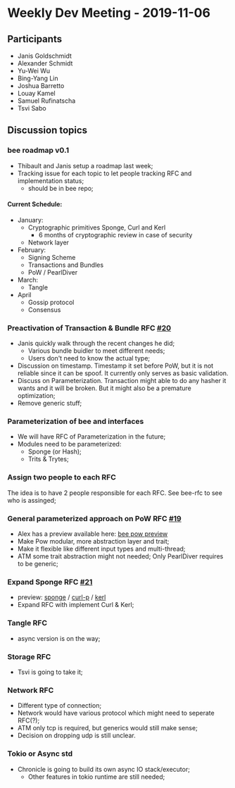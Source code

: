 # Weekly Dev Meeting - 2019-11-06

## Participants

- Janis Goldschmidt
- Alexander Schmidt
- Yu-Wei Wu
- Bing-Yang Lin
- Joshua Barretto
- Louay Kamel
- Samuel Rufinatscha
- Tsvi Sabo

## Discussion topics

### bee roadmap v0.1

- Thibault and Janis setup a roadmap last week;
- Tracking issue for each topic to let people tracking RFC and implementation status;
    - should be in bee repo;


#### Current Schedule:

- January:
  - Cryptographic primitives Sponge, Curl and Kerl
      - 6 months of cryptographic review in case of security
  - Network layer
- February:
  - Signing Scheme
  - Transactions and Bundles
  - PoW / PearlDiver
- March:
  - Tangle
- April
  - Gossip protocol
  - Consensus

### Preactivation of Transaction & Bundle RFC [#20](https://github.com/iotaledger/bee-rfcs/pull/20)

- Janis quickly walk through the recent changes he did;
    - Various bundle buidler to meet different needs;
    - Users don't need to know the actual type;
- Discussion on timestamp. Timestamp it set before PoW, but it is not reliable since it can be spoof. It currently only serves as basic validation.
- Discuss on Parameterization. Transaction might able to do any hasher it wants and it will be broken. But it might also be a premature optimization;
- Remove generic stuff;

### Parameterization of bee and interfaces

- We will have RFC of Parameterization in the future;
- Modules need to be parameterized:
    - Sponge (or Hash);
    - Trits & Trytes;

### Assign two people to each RFC

The idea is to have 2 people responsible for each RFC. See bee-rfc to see who is assinged;


### General parameterized approach on PoW RFC [#19](https://github.com/iotaledger/bee-rfcs/pull/19)

- Alex has a preview available here: [bee pow preview](https://github.com/Alex6323/bee-pow-preview)
- Make Pow modular, more abstraction layer and trait;
- Make it flexible like different input types and multi-thread;
- ATM some trait abstraction might not needed; Only PearlDiver requires to be generic;

### Expand Sponge RFC [#21](https://github.com/iotaledger/bee-rfcs/pull/21)

- preview: [sponge](https://github.com/wusyong/sponge-preivew) / [curl-p](https://github.com/wusyong/curl-p) / [kerl](https://github.com/wusyong/Kerl)
- Expand RFC with implement Curl & Kerl;

### Tangle RFC

- async version is on the way;

### Storage RFC

- Tsvi is going to take it;

### Network RFC

- Different type of connection;
- Network would have various protocol which might need to seperate RFC(?);
- ATM only tcp is required, but generics would still make sense;
- Decision on dropping udp is still unclear.

### Tokio or Async std

- Chronicle is going to build its own async IO stack/executor;
    - Other features in tokio runtime are still needed;
